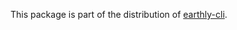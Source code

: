 This package is part of the distribution of [earthly-cli](https://github.com/cprecioso/earthly-cli).
